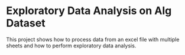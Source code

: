 # Exploratory Data Analysis on Alg Dataset
This project shows how to process data from an excel file with multiple sheets and how to perform exploratory data analysis.
